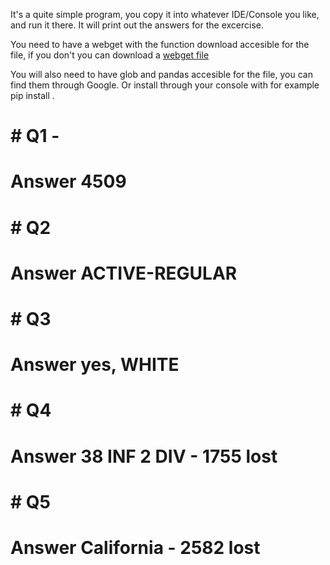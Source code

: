 It's a quite simple program, you copy it into whatever IDE/Console you like, and run it there. 
It will print out the answers for the excercise. 

You need to have a webget with the function download accesible for the file, if you don't you can download a [webget file](https://raw.githubusercontent.com/PatrickFenger/pythonAssignments/master/Assignment_1/webget.py)

You will also need to have glob and pandas accesible for the file, you can find them through Google. 
Or install through your console with for example pip install . 


# # Q1 - 
# Answer 4509 

# # Q2
# Answer ACTIVE-REGULAR

# # Q3
# Answer yes, WHITE

# # Q4
# Answer 38 INF 2 DIV - 1755 lost

# # Q5
# Answer California - 2582 lost
